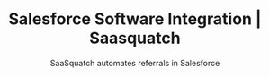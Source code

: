 ---
title: Salesforce Software Integration | Saasquatch
integrationName: Salesforce
logo: salesforce-integration.png
slug: salesforce
categories: 
 - crm
 - featured
highlights: Looking for Salesforce software integration? SaaSquatch for Salesforce is a managed package that lets you track your referrals in Salesforce.
integrationDescription: |
    Salesforce is the world's leading cloud CRM. SaaSquatch for Salesforce is a managed package built on the Force.com that lets you track your referrals in Salesforce.
subtitle: SaaSquatch automates referrals in Salesforce
keyFeatures:
 - Extends Salesforce with custom objects to track referrals and rewards
 - Native on the Force.com platform; works with Salesforce reports, triggers, validations, assignments, and approvals
 - Works with Salesforce Lightning and Salesforce One
 - Uses a native integration built by SaaSquatch directly on Salesforce 
 - Uses the Professional, Enterprise and Unlimited editions
moreInfo:
 - "[Salesforce Integration FAQ](/salesforce/faq)"
 - "[Salesforce Integration Install Guide](/salesforce/install-guide)"
 - "[Salesforce Integration User Guide](/salesforce/user-guide)"
guideLink: /salesforce/faq
category: landingPage
template: intergrationLander.html
---